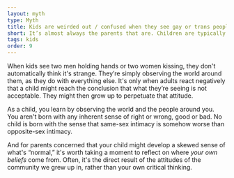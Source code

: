 ```yaml
---
layout: myth
type: Myth
title: Kids are weirded out / confused when they see gay or trans people.
short: It’s almost always the parents that are. Children are typically nonchalant upon learning / seeing that someone is gay or trans—unless they’ve been told before that there’s something wrong with&nbsp;it.
tags: kids
order: 9
---
```


When kids see two men holding hands or two women kissing, they don't automatically think it's strange. They’re simply observing the world around them, as they do with everything else. It's only when adults react negatively that a child might reach the conclusion that what they’re seeing is not acceptable. They might then grow up to perpetuate that attitude.

As a child, you learn by observing the world and the people around you. You aren't born with any inherent sense of right or wrong, good or bad. No child is born with the sense that same-sex intimacy is somehow worse than opposite-sex intimacy. 

And for parents concerned that your child might develop a skewed sense of what's “normal,” it's worth taking a moment to reflect on where *your own beliefs* come from. Often, it's the direct result of the attitudes of the community we grew up in, rather than your own critical thinking.